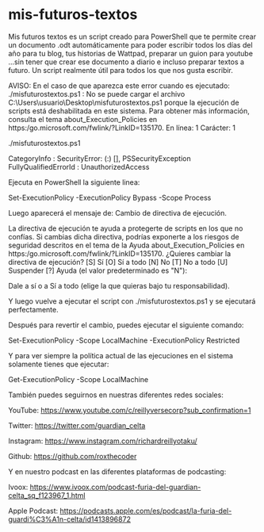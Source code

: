 # mis-futuros-textos
Mis futuros textos es un script creado para PowerShell que te permite crear un documento .odt automáticamente para poder escribir todos los días del año para tu blog, tus historias de Wattpad, preparar un guion para youtube ...sin tener que crear ese documento a diario e incluso preparar textos a futuro. Un script realmente útil para todos los que nos gusta escribir. 

AVISO: En el caso de que aparezca este error cuando es ejecutado: 
./misfuturostextos.ps1 : No se puede cargar el archivo C:\Users\usuario\Desktop\misfuturostextos.ps1 porque la ejecución de scripts está deshabilitada en este sistema. Para obtener más información, consulta el tema about_Execution_Policies en
https:/go.microsoft.com/fwlink/?LinkID=135170.
En línea: 1 Carácter: 1

./misfuturostextos.ps1

   CategoryInfo          : SecurityError: (:) [], PSSecurityException
   FullyQualifiedErrorId : UnauthorizedAccess

Ejecuta en PowerShell la siguiente linea:

Set-ExecutionPolicy -ExecutionPolicy Bypass -Scope Process

Luego aparecerá el mensaje de: Cambio de directiva de ejecución.

La directiva de ejecución te ayuda a protegerte de scripts en los que no confías. Si cambias dicha directiva, podrías
exponerte a los riesgos de seguridad descritos en el tema de la Ayuda about_Execution_Policies en
https:/go.microsoft.com/fwlink/?LinkID=135170. ¿Quieres cambiar la directiva de ejecución?
[S] Sí  [O] Sí a todo  [N] No  [T] No a todo  [U] Suspender  [?] Ayuda (el valor predeterminado es "N"):

Dale a sí o a Sí a todo (elige la que quieras bajo tu responsabilidad).

Y luego vuelve a ejecutar el script con ./misfuturostextos.ps1 y se ejecutará perfectamente.

Después para revertir el cambio, puedes ejecutar el siguiente comando:

Set-ExecutionPolicy -Scope LocalMachine -ExecutionPolicy Restricted

Y para ver siempre la política actual de las ejecuciones en el sistema solamente tienes que ejecutar: 

Get-ExecutionPolicy -Scope LocalMachine 

También puedes seguirnos en nuestras diferentes redes sociales:
 
YouTube: https://www.youtube.com/c/reillyversecorp?sub_confirmation=1 

Twitter: https://twitter.com/guardian_celta

Instagram: https://www.instagram.com/richardreillyotaku/ 

Github: https://github.com/roxthecoder

Y en nuestro podcast en las diferentes plataformas de podcasting:

Ivoox: https://www.ivoox.com/podcast-furia-del-guardian-celta_sq_f123967_1.html

Apple Podcast: https://podcasts.apple.com/es/podcast/la-furia-del-guardi%C3%A1n-celta/id1413896872
